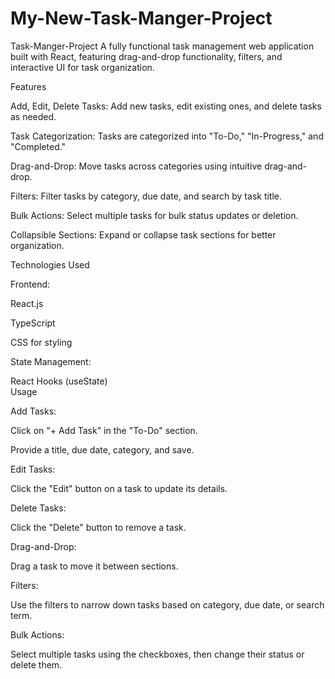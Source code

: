 # My-New-Task-Manger-Project
Task-Manger-Project
A fully functional task management web application built with React, featuring drag-and-drop functionality, filters, and interactive UI for task organization.

Features

Add, Edit, Delete Tasks: Add new tasks, edit existing ones, and delete tasks as needed.

Task Categorization: Tasks are categorized into "To-Do," "In-Progress," and "Completed."

Drag-and-Drop: Move tasks across categories using intuitive drag-and-drop.

Filters: Filter tasks by category, due date, and search by task title.

Bulk Actions: Select multiple tasks for bulk status updates or deletion.

Collapsible Sections: Expand or collapse task sections for better organization.

Technologies Used

Frontend:

React.js

TypeScript

CSS for styling

State Management:

React Hooks (useState)  
Usage

Add Tasks:

Click on "+ Add Task" in the "To-Do" section.

Provide a title, due date, category, and save.

Edit Tasks:

Click the "Edit" button on a task to update its details.

Delete Tasks:

Click the "Delete" button to remove a task.

Drag-and-Drop:

Drag a task to move it between sections.

Filters:

Use the filters to narrow down tasks based on category, due date, or search term.

Bulk Actions:

Select multiple tasks using the checkboxes, then change their status or delete them.
